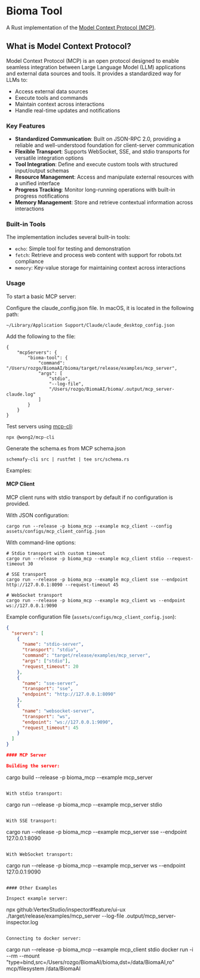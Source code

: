 # Bioma Tool

A Rust implementation of the [Model Context Protocol (MCP)](https://modelcontextprotocol.io).

## What is Model Context Protocol?

Model Context Protocol (MCP) is an open protocol designed to enable seamless integration between Large Language Model (LLM) applications and external data sources and tools. It provides a standardized way for LLMs to:

- Access external data sources
- Execute tools and commands
- Maintain context across interactions
- Handle real-time updates and notifications

### Key Features

- **Standardized Communication**: Built on JSON-RPC 2.0, providing a reliable and well-understood foundation for client-server communication
- **Flexible Transport**: Supports WebSocket, SSE, and stdio transports for versatile integration options
- **Tool Integration**: Define and execute custom tools with structured input/output schemas
- **Resource Management**: Access and manipulate external resources with a unified interface
- **Progress Tracking**: Monitor long-running operations with built-in progress notifications
- **Memory Management**: Store and retrieve contextual information across interactions

### Built-in Tools

The implementation includes several built-in tools:

- `echo`: Simple tool for testing and demonstration
- `fetch`: Retrieve and process web content with support for robots.txt compliance
- `memory`: Key-value storage for maintaining context across interactions

### Usage

To start a basic MCP server:

Configure the claude_config.json file. In macOS, it is located in the following path:

```
~/Library/Application Support/Claude/claude_desktop_config.json
```

Add the following to the file:

```
{
    "mcpServers": {
        "bioma-tool": {
            "command": "/Users/rozgo/BiomaAI/bioma/target/release/examples/mcp_server",
            "args": [
                "stdio",
                "--log-file",
                "/Users/rozgo/BiomaAI/bioma/.output/mcp_server-claude.log"
            ]
        }
    }
}
```

Test servers using [mcp-cli](https://github.com/wong2/mcp-cli):

```
npx @wong2/mcp-cli
```

Generate the schema.es from MCP schema.json

```
schemafy-cli src | rustfmt | tee src/schema.rs
```

Examples:

#### MCP Client

MCP client runs with stdio transport by default if no configuration is provided.

With JSON configuration:

```
cargo run --release -p bioma_mcp --example mcp_client --config assets/configs/mcp_client_config.json
```

With command-line options:

```
# Stdio transport with custom timeout
cargo run --release -p bioma_mcp --example mcp_client stdio --request-timeout 30

# SSE transport
cargo run --release -p bioma_mcp --example mcp_client sse --endpoint http://127.0.0.1:8090 --request-timeout 45

# WebSocket transport
cargo run --release -p bioma_mcp --example mcp_client ws --endpoint ws://127.0.0.1:9090
```

Example configuration file (`assets/configs/mcp_client_config.json`):

```json
{
  "servers": [
    {
      "name": "stdio-server",
      "transport": "stdio",
      "command": "target/release/examples/mcp_server",
      "args": ["stdio"],
      "request_timeout": 20
    },
    {
      "name": "sse-server",
      "transport": "sse",
      "endpoint": "http://127.0.0.1:8090"
    },
    {
      "name": "websocket-server",
      "transport": "ws",
      "endpoint": "ws://127.0.0.1:9090",
      "request_timeout": 45
    }
  ]
}

#### MCP Server

Building the server:

```

cargo build --release -p bioma_mcp --example mcp_server

```

With stdio transport:

```

cargo run --release -p bioma_mcp --example mcp_server stdio

```

With SSE transport:

```

cargo run --release -p bioma_mcp --example mcp_server sse --endpoint 127.0.0.1:8090

```

With WebSocket transport:

```

cargo run --release -p bioma_mcp --example mcp_server ws --endpoint 127.0.0.1:9090

```

#### Other Examples

Inspect example server:

```

npx github:VertexStudio/inspector#feature/ui-ux ./target/release/examples/mcp_server --log-file .output/mcp_server-inspector.log

```

Connecting to docker server:

```

cargo run --release -p bioma_mcp --example mcp_client stdio docker run -i --rm --mount "type=bind,src=/Users/rozgo/BiomaAI/bioma,dst=/data/BiomaAI,ro" mcp/filesystem /data/BiomaAI

```

```

